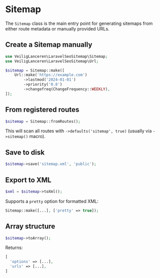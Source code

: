 # Sitemap

The `Sitemap` class is the main entry point for generating sitemaps from either route metadata or manually provided URLs.

## Create a Sitemap manually

```php
use VeiligLanceren\LaravelSeoSitemap\Sitemap;
use VeiligLanceren\LaravelSeoSitemap\Url;

$sitemap = Sitemap::make([
    Url::make('https://example.com')
        ->lastmod('2024-01-01')
        ->priority('0.8')
        ->changefreq(ChangeFrequency::WEEKLY),
]);
```

## From registered routes

```php
$sitemap = Sitemap::fromRoutes();
```

This will scan all routes with `->defaults('sitemap', true)` (usually via `->sitemap()` macro).

## Save to disk

```php
$sitemap->save('sitemap.xml', 'public');
```

## Export to XML

```php
$xml = $sitemap->toXml();
```

Supports a `pretty` option for formatted XML:

```php
Sitemap::make([...], ['pretty' => true]);
```

## Array structure

```php
$sitemap->toArray();
```

Returns:

```php
[
  'options' => [...],
  'urls' => [...],
]
```
